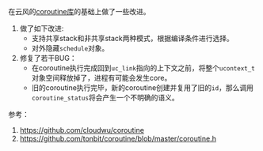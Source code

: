 在云风的[coroutine库](https://blog.codingnow.com/2012/07/c_coroutine.html)的基础上做了一些改进。
1. 做了如下改进:
    * 支持共享stack和非共享stack两种模式，根据编译条件进行选择。
    * 对外隐藏`schedule`对象。
2. 修复了若干BUG：
    * 在coroutine执行完成回到`uc_link`指向的上下文之前，将整个`ucontext_t`对象空间释放掉了，进程有可能会发生core。
    * 旧的coroutine执行完毕，新的coroutine创建并复用了旧的`id`，那么调用`coroutine_status`将会产生一个不明确的语义。

参考：
1. https://github.com/cloudwu/coroutine
2. https://github.com/tonbit/coroutine/blob/master/coroutine.h